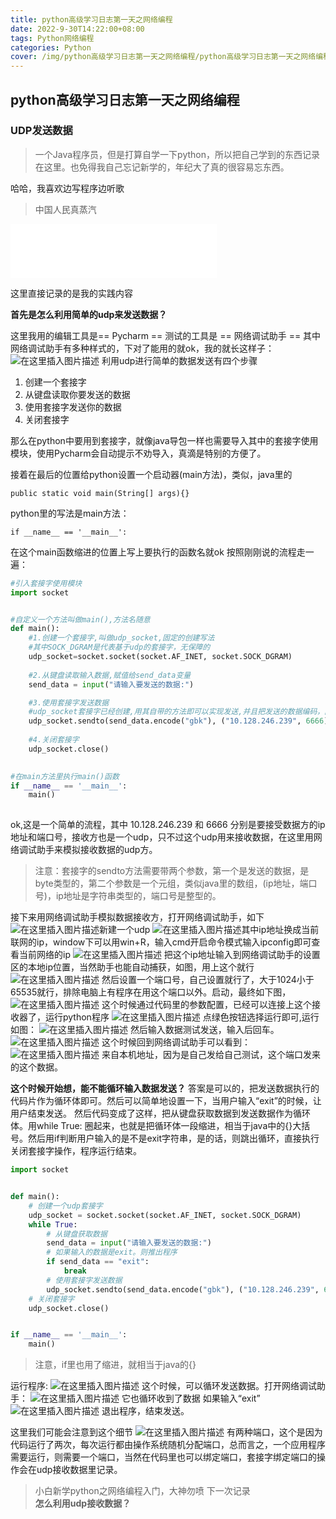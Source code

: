 ```yaml
---
title: python高级学习日志第一天之网络编程
date: 2022-9-30T14:22:00+08:00
tags: Python网络编程
categories: Python
cover: /img/python高级学习日志第一天之网络编程/python高级学习日志第一天之网络编程.webp
---
```

<meta name="referrer" content="no-referrer" />

## python高级学习日志第一天之网络编程

### UDP发送数据
>
> 一个Java程序员，但是打算自学一下python，所以把自己学到的东西记录在这里。也免得我自己忘记新学的，年纪大了真的很容易忘东西。

哈哈，我喜欢边写程序边听歌
> 中国人民真蒸汽

<iframe frameborder="no" border="0" marginwidth="0" marginheight="0" width=330 height=86 src="//music.163.com/outchain/player?type=2&id=433107530&auto=0&height=66"></iframe>

这里直接记录的是我的实践内容

**首先是怎么利用简单的udp来发送数据？**

这里我用的编辑工具是== Pycharm ==
测试的工具是 == 网络调试助手 ==
其中网络调试助手有多种样式的，下对了能用的就ok，我的就长这样子：![在这里插入图片描述](https://img-blog.csdnimg.cn/20190106212353613.png?x-oss-process=image/watermark,type_ZmFuZ3poZW5naGVpdGk,shadow_10,text_aHR0cHM6Ly9ibG9nLmNzZG4ubmV0L3FxXzQwOTQ4Nzk1,size_16,color_FFFFFF,t_70)
利用udp进行简单的数据发送有四个步骤

 1. 创建一个套接字
 2. 从键盘读取你要发送的数据
 3. 使用套接字发送你的数据
 4. 关闭套接字

 那么在python中要用到套接字，就像java导包一样也需要导入其中的套接字使用模块，使用Pycharm会自动提示不劝导入，真滴是特别的方便了。

接着在最后的位置给python设置一个启动器(main方法)，类似，java里的

```
public static void main(String[] args){}
```

python里的写法是main方法：

```
if __name__ == '__main__':
```

在这个main函数缩进的位置上写上要执行的函数名就ok
按照刚刚说的流程走一遍：

```python
#引入套接字使用模块
import socket


#自定义一个方法叫做main(),方法名随意
def main():
    #1.创建一个套接字,叫做udp_socket,固定的创建写法
    #其中SOCK_DGRAM是代表基于udp的套接字，无保障的
    udp_socket=socket.socket(socket.AF_INET, socket.SOCK_DGRAM)
    
    #2.从键盘读取输入数据,赋值给send_data变量
    send_data = input("请输入要发送的数据:")

    #3.使用套接字发送数据
    #udp_socket套接字已经创建,用其自带的方法即可以实现发送,并且把发送的数据编码，防止中文输入乱码
    udp_socket.sendto(send_data.encode("gbk"), ("10.128.246.239", 6666))
   
    #4.关闭套接字
    udp_socket.close()
   

#在main方法里执行main()函数
if __name__ == '__main__':
    main()
    
```

ok,这是一个简单的流程，其中  10.128.246.239  和  6666 分别是要接受数据方的ip地址和端口号，接收方也是一个udp，只不过这个udp用来接收数据，在这里用网络调试助手来模拟接收数据的udp方。
> 注意：套接字的sendto方法需要带两个参数，第一个是发送的数据，是byte类型的，第二个参数是一个元组，类似java里的数组，(ip地址，端口号)，ip地址是字符串类型的，端口号是整型的。

接下来用网络调试助手模拟数据接收方，打开网络调试助手，如下
![在这里插入图片描述](https://img-blog.csdnimg.cn/20190106215312639.png?x-oss-process=image/watermark,type_ZmFuZ3poZW5naGVpdGk,shadow_10,text_aHR0cHM6Ly9ibG9nLmNzZG4ubmV0L3FxXzQwOTQ4Nzk1,size_16,color_FFFFFF,t_70)新建一个udp
![在这里插入图片描述](https://img-blog.csdnimg.cn/20190106215359375.png?x-oss-process=image/watermark,type_ZmFuZ3poZW5naGVpdGk,shadow_10,text_aHR0cHM6Ly9ibG9nLmNzZG4ubmV0L3FxXzQwOTQ4Nzk1,size_16,color_FFFFFF,t_70)其中ip地址换成当前联网的ip，window下可以用win+R，输入cmd开启命令模式输入ipconfig即可查看当前网络的ip
![在这里插入图片描述](https://img-blog.csdnimg.cn/20190106215618224.png?x-oss-process=image/watermark,type_ZmFuZ3poZW5naGVpdGk,shadow_10,text_aHR0cHM6Ly9ibG9nLmNzZG4ubmV0L3FxXzQwOTQ4Nzk1,size_16,color_FFFFFF,t_70)
把这个ip地址输入到网络调试助手的设置区的本地ip位置，当然助手也能自动捕获，如图，用上这个就行
![在这里插入图片描述](https://img-blog.csdnimg.cn/20190106215854875.png?x-oss-process=image/watermark,type_ZmFuZ3poZW5naGVpdGk,shadow_10,text_aHR0cHM6Ly9ibG9nLmNzZG4ubmV0L3FxXzQwOTQ4Nzk1,size_16,color_FFFFFF,t_70)
然后设置一个端口号，自己设置就行了，大于1024小于65535就行，排除电脑上有程序在用这个端口以外。启动，最终如下图，
![在这里插入图片描述](https://img-blog.csdnimg.cn/20190106220020862.png?x-oss-process=image/watermark,type_ZmFuZ3poZW5naGVpdGk,shadow_10,text_aHR0cHM6Ly9ibG9nLmNzZG4ubmV0L3FxXzQwOTQ4Nzk1,size_16,color_FFFFFF,t_70)
这个时候通过代码里的参数配置，已经可以连接上这个接收器了，运行python程序
![在这里插入图片描述](https://img-blog.csdnimg.cn/20190106220213861.png)
点绿色按钮选择运行即可,运行如图：
![在这里插入图片描述](https://img-blog.csdnimg.cn/20190106220352802.png)
然后输入数据测试发送，输入后回车。
![在这里插入图片描述](https://img-blog.csdnimg.cn/20190106220442349.png?x-oss-process=image/watermark,type_ZmFuZ3poZW5naGVpdGk,shadow_10,text_aHR0cHM6Ly9ibG9nLmNzZG4ubmV0L3FxXzQwOTQ4Nzk1,size_16,color_FFFFFF,t_70)
这个时候回到网络调试助手可以看到：
![在这里插入图片描述](https://img-blog.csdnimg.cn/20190106220529883.png?x-oss-process=image/watermark,type_ZmFuZ3poZW5naGVpdGk,shadow_10,text_aHR0cHM6Ly9ibG9nLmNzZG4ubmV0L3FxXzQwOTQ4Nzk1,size_16,color_FFFFFF,t_70)
来自本机地址，因为是自己发给自己测试，这个端口发来的这个数据。

**这个时候开始想，能不能循环输入数据发送？**
答案是可以的，把发送数据执行的代码片作为循环体即可。然后可以简单地设置一下，当用户输入“exit”的时候，让用户结束发送。
然后代码变成了这样，把从键盘获取数据到发送数据作为循环体。用while True: 圈起来，也就是把循环体一段缩进，相当于java中的{}大括号。然后用if判断用户输入的是不是exit字符串，是的话，则跳出循环，直接执行关闭套接字操作，程序运行结束。

```python
import socket


def main():
    # 创建一个udp套接字
    udp_socket = socket.socket(socket.AF_INET, socket.SOCK_DGRAM)
    while True:
        # 从键盘获取数据
        send_data = input("请输入要发送的数据:")
        # 如果输入的数据是exit。则推出程序
        if send_data == "exit":
            break
        # 使用套接字发送数据
        udp_socket.sendto(send_data.encode("gbk"), ("10.128.246.239", 6666))
    # 关闭套接字
    udp_socket.close()


if __name__ == '__main__':
    main()

```

>注意，if里也用了缩进，就相当于java的{}

运行程序:
![在这里插入图片描述](https://img-blog.csdnimg.cn/20190106221413209.png?x-oss-process=image/watermark,type_ZmFuZ3poZW5naGVpdGk,shadow_10,text_aHR0cHM6Ly9ibG9nLmNzZG4ubmV0L3FxXzQwOTQ4Nzk1,size_16,color_FFFFFF,t_70)
这个时候，可以循环发送数据。打开网络调试助手：
![在这里插入图片描述](https://img-blog.csdnimg.cn/20190106221456114.png?x-oss-process=image/watermark,type_ZmFuZ3poZW5naGVpdGk,shadow_10,text_aHR0cHM6Ly9ibG9nLmNzZG4ubmV0L3FxXzQwOTQ4Nzk1,size_16,color_FFFFFF,t_70)
它也循环收到了数据
如果输入“exit”
![在这里插入图片描述](https://img-blog.csdnimg.cn/20190106221601628.png)
退出程序，结束发送。

这里我们可能会注意到这个细节
![在这里插入图片描述](https://img-blog.csdnimg.cn/20190106221712480.png?x-oss-process=image/watermark,type_ZmFuZ3poZW5naGVpdGk,shadow_10,text_aHR0cHM6Ly9ibG9nLmNzZG4ubmV0L3FxXzQwOTQ4Nzk1,size_16,color_FFFFFF,t_70)
有两种端口，这个是因为代码运行了两次，每次运行都由操作系统随机分配端口，总而言之，一个应用程序需要运行，则需要一个端口，当然在代码里也可以绑定端口，套接字绑定端口的操作会在udp接收数据里记录。

> 小白新学python之网络编程入门，大神勿喷
> 下一次记录  
> **怎么利用udp接收数据？**
